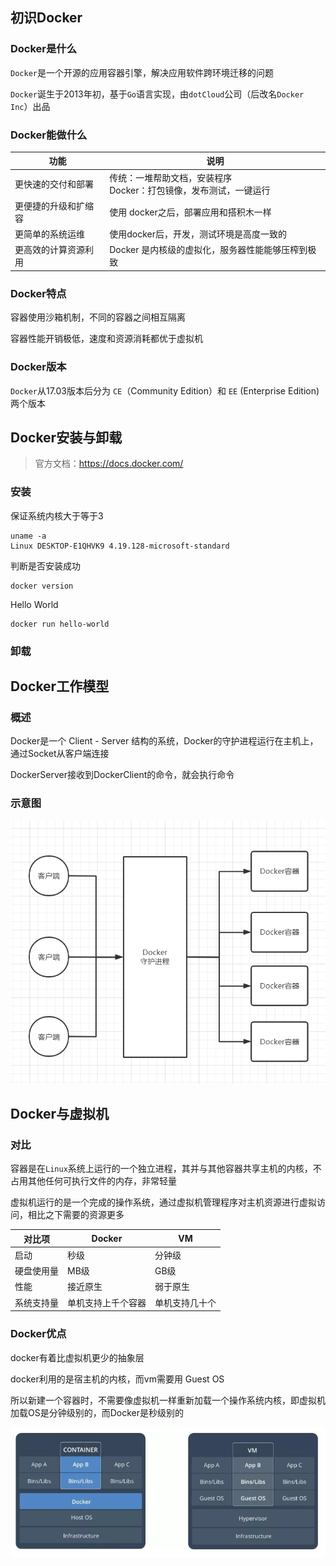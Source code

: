 ## 初识Docker

### Docker是什么

`Docker`是一个开源的应用容器引擎，解决应用软件跨环境迁移的问题

`Docker`诞生于2013年初，基于`Go`语言实现，由`dotCloud`公司（后改名`Docker Inc`）出品

### Docker能做什么

| 功能                 | 说明                                                         |
| -------------------- | ------------------------------------------------------------ |
| 更快速的交付和部署   | 传统：一堆帮助文档，安装程序<br />Docker：打包镜像，发布测试，一键运行 |
| 更便捷的升级和扩缩容 | 使用 docker之后，部署应用和搭积木一样                        |
| 更简单的系统运维     | 使用docker后，开发，测试环境是高度一致的                     |
| 更高效的计算资源利用 | Docker 是内核级的虚拟化，服务器性能能够压榨到极致            |

### Docker特点

容器使用沙箱机制，不同的容器之间相互隔离

容器性能开销极低，速度和资源消耗都优于虚拟机

### Docker版本

`Docker`从17.03版本后分为 `CE`（Community Edition）和 `EE` (Enterprise Edition) 两个版本



## Docker安装与卸载

> 官方文档：https://docs.docker.com/

### 安装

保证系统内核大于等于3

```shell
uname -a
Linux DESKTOP-E1QHVK9 4.19.128-microsoft-standard
```

判断是否安装成功

```shell
docker version
```

Hello World

```shell
docker run hello-world
```

### 卸载



## Docker工作模型

### 概述

Docker是一个 Client - Server 结构的系统，Docker的守护进程运行在主机上，通过Socket从客户端连接

DockerServer接收到DockerClient的命令，就会执行命令

### 示意图

![](./images/image-20210404181602585.png)



## Docker与虚拟机

### 对比

容器是在`Linux`系统上运行的一个独立进程，其并与其他容器共享主机的内核，不占用其他任何可执行文件的内存，非常轻量

虚拟机运行的是一个完成的操作系统，通过虚拟机管理程序对主机资源进行虚拟访问，相比之下需要的资源更多

| 对比项     | Docker             | VM             |
| ---------- | ------------------ | -------------- |
| 启动       | 秒级               | 分钟级         |
| 硬盘使用量 | MB级               | GB级           |
| 性能       | 接近原生           | 弱于原生       |
| 系统支持量 | 单机支持上千个容器 | 单机支持几十个 |

### Docker优点

docker有着比虚拟机更少的抽象层

docker利用的是宿主机的内核，而vm需要用 Guest OS

所以新建一个容器时，不需要像虚拟机一样重新加载一个操作系统内核，即虚拟机加载OS是分钟级别的，而Docker是秒级别的

![](./images/image-20200327214541526.png)
